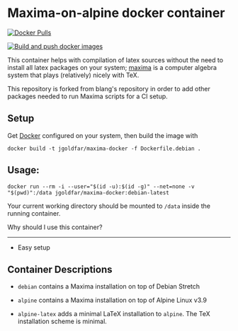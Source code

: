 Maxima-on-alpine docker container
=====

[![Docker Pulls](https://img.shields.io/docker/pulls/jgoldfar/maxima-docker.svg)](https://hub.docker.com/r/jgoldfar/maxima-docker/)

[![Build and push docker images](https://github.com/jgoldfar/maxima-docker/actions/workflows/build.yml/badge.svg)](https://github.com/jgoldfar/maxima-docker/actions/workflows/build.yml)

This container helps with compilation of latex sources without the need to install all latex packages on your system; [maxima](http://maxima.sourceforge.net/) is a computer algebra system that plays (relatively) nicely with TeX.

This repository is forked from blang's repository in order to add other packages needed to run Maxima scripts for a CI setup.

Setup
-----

Get [Docker](http://www.docker.io/) configured on your system, then build the image with

```shell
docker build -t jgoldfar/maxima-docker -f Dockerfile.debian .
```

Usage:
-----

```shell
docker run --rm -i --user="$(id -u):$(id -g)" --net=none -v "$(pwd)":/data jgoldfar/maxima-docker:debian-latest
```

Your current working directory should be mounted to `/data` inside the running container.

Why should I use this container?

-----

- Easy setup

## Container Descriptions

* `debian` contains a Maxima installation on top of Debian Stretch

* `alpine` contains a Maxima installation on top of Alpine Linux v3.9

* `alpine-latex` adds a minimal LaTeX installation to `alpine`. The TeX installation scheme is minimal.

